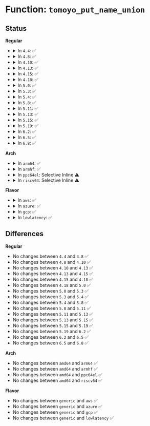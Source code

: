 # Function: <code>tomoyo_put_name_union</code>

## Status
<b>Regular</b>
<ul>
<li>
<details>
<summary>In <code>4.4</code>: ✅</summary>

```c
void tomoyo_put_name_union(struct tomoyo_name_union *ptr);
```

**Collision:** Unique Global

**Inline:** No

**Transformation:** False

**Instances:**

```
In security/tomoyo/file.c (ffffffff8136edf0)
Location: security/tomoyo/file.c:66
Inline: False
Direct callers:
  - security/tomoyo/file.c:tomoyo_update_mkdev_acl
  - security/tomoyo/file.c:tomoyo_update_mount_acl
  - security/tomoyo/file.c:tomoyo_update_mount_acl
  - security/tomoyo/file.c:tomoyo_update_mount_acl
  - security/tomoyo/file.c:tomoyo_write_file
  - security/tomoyo/file.c:tomoyo_write_file
  - security/tomoyo/file.c:tomoyo_write_file
  - security/tomoyo/file.c:tomoyo_write_file
  - security/tomoyo/gc.c:tomoyo_del_acl
  - security/tomoyo/gc.c:tomoyo_del_acl
  - security/tomoyo/gc.c:tomoyo_del_acl
  - security/tomoyo/gc.c:tomoyo_del_acl
  - security/tomoyo/gc.c:tomoyo_del_acl
  - security/tomoyo/gc.c:tomoyo_del_acl
  - security/tomoyo/gc.c:tomoyo_del_acl
  - security/tomoyo/gc.c:tomoyo_del_acl
  - security/tomoyo/gc.c:tomoyo_del_condition
  - security/tomoyo/network.c:tomoyo_write_unix_network
```
**Symbols:**

```
ffffffff8136edf0-ffffffff8136ee14: tomoyo_put_name_union (STB_GLOBAL)
```
</details>
</li>
<li>
<details>
<summary>In <code>4.8</code>: ✅</summary>

```c
void tomoyo_put_name_union(struct tomoyo_name_union *ptr);
```

**Collision:** Unique Global

**Inline:** No

**Transformation:** False

**Instances:**

```
In security/tomoyo/file.c (ffffffff813a50e0)
Location: security/tomoyo/file.c:66
Inline: False
Direct callers:
  - security/tomoyo/file.c:tomoyo_write_file
  - security/tomoyo/file.c:tomoyo_write_file
  - security/tomoyo/file.c:tomoyo_write_file
  - security/tomoyo/file.c:tomoyo_write_file
  - security/tomoyo/file.c:tomoyo_update_mount_acl
  - security/tomoyo/file.c:tomoyo_update_mount_acl
  - security/tomoyo/file.c:tomoyo_update_mount_acl
  - security/tomoyo/file.c:tomoyo_update_mkdev_acl
  - security/tomoyo/gc.c:tomoyo_del_condition
  - security/tomoyo/gc.c:tomoyo_del_acl
  - security/tomoyo/gc.c:tomoyo_del_acl
  - security/tomoyo/gc.c:tomoyo_del_acl
  - security/tomoyo/gc.c:tomoyo_del_acl
  - security/tomoyo/gc.c:tomoyo_del_acl
  - security/tomoyo/gc.c:tomoyo_del_acl
  - security/tomoyo/gc.c:tomoyo_del_acl
  - security/tomoyo/gc.c:tomoyo_del_acl
  - security/tomoyo/network.c:tomoyo_write_unix_network
```
**Symbols:**

```
ffffffff813a50e0-ffffffff813a5104: tomoyo_put_name_union (STB_GLOBAL)
```
</details>
</li>
<li>
<details>
<summary>In <code>4.10</code>: ✅</summary>

```c
void tomoyo_put_name_union(struct tomoyo_name_union *ptr);
```

**Collision:** Unique Global

**Inline:** No

**Transformation:** False

**Instances:**

```
In security/tomoyo/file.c (ffffffff813bbc60)
Location: security/tomoyo/file.c:66
Inline: False
Direct callers:
  - security/tomoyo/file.c:tomoyo_write_file
  - security/tomoyo/file.c:tomoyo_write_file
  - security/tomoyo/file.c:tomoyo_write_file
  - security/tomoyo/file.c:tomoyo_write_file
  - security/tomoyo/file.c:tomoyo_update_mount_acl
  - security/tomoyo/file.c:tomoyo_update_mount_acl
  - security/tomoyo/file.c:tomoyo_update_mount_acl
  - security/tomoyo/file.c:tomoyo_update_mkdev_acl
  - security/tomoyo/gc.c:tomoyo_del_condition
  - security/tomoyo/gc.c:tomoyo_del_acl
  - security/tomoyo/gc.c:tomoyo_del_acl
  - security/tomoyo/gc.c:tomoyo_del_acl
  - security/tomoyo/gc.c:tomoyo_del_acl
  - security/tomoyo/gc.c:tomoyo_del_acl
  - security/tomoyo/gc.c:tomoyo_del_acl
  - security/tomoyo/gc.c:tomoyo_del_acl
  - security/tomoyo/gc.c:tomoyo_del_acl
  - security/tomoyo/network.c:tomoyo_write_unix_network
```
**Symbols:**

```
ffffffff813bbc60-ffffffff813bbc84: tomoyo_put_name_union (STB_GLOBAL)
```
</details>
</li>
<li>
<details>
<summary>In <code>4.13</code>: ✅</summary>

```c
void tomoyo_put_name_union(struct tomoyo_name_union *ptr);
```

**Collision:** Unique Global

**Inline:** No

**Transformation:** False

**Instances:**

```
In security/tomoyo/file.c (ffffffff813d2560)
Location: security/tomoyo/file.c:66
Inline: False
Direct callers:
  - security/tomoyo/file.c:tomoyo_write_file
  - security/tomoyo/file.c:tomoyo_write_file
  - security/tomoyo/file.c:tomoyo_write_file
  - security/tomoyo/file.c:tomoyo_write_file
  - security/tomoyo/file.c:tomoyo_update_mount_acl
  - security/tomoyo/file.c:tomoyo_update_mount_acl
  - security/tomoyo/file.c:tomoyo_update_mount_acl
  - security/tomoyo/file.c:tomoyo_update_mkdev_acl
  - security/tomoyo/gc.c:tomoyo_del_condition
  - security/tomoyo/gc.c:tomoyo_del_acl
  - security/tomoyo/gc.c:tomoyo_del_acl
  - security/tomoyo/gc.c:tomoyo_del_acl
  - security/tomoyo/gc.c:tomoyo_del_acl
  - security/tomoyo/gc.c:tomoyo_del_acl
  - security/tomoyo/gc.c:tomoyo_del_acl
  - security/tomoyo/gc.c:tomoyo_del_acl
  - security/tomoyo/gc.c:tomoyo_del_acl
  - security/tomoyo/network.c:tomoyo_write_unix_network
```
**Symbols:**

```
ffffffff813d2560-ffffffff813d2584: tomoyo_put_name_union (STB_GLOBAL)
```
</details>
</li>
<li>
<details>
<summary>In <code>4.15</code>: ✅</summary>

```c
void tomoyo_put_name_union(struct tomoyo_name_union *ptr);
```

**Collision:** Unique Global

**Inline:** No

**Transformation:** False

**Instances:**

```
In security/tomoyo/file.c (ffffffff813f8a70)
Location: security/tomoyo/file.c:67
Inline: False
Direct callers:
  - security/tomoyo/file.c:tomoyo_write_file
  - security/tomoyo/file.c:tomoyo_write_file
  - security/tomoyo/file.c:tomoyo_write_file
  - security/tomoyo/file.c:tomoyo_write_file
  - security/tomoyo/file.c:tomoyo_update_mount_acl
  - security/tomoyo/file.c:tomoyo_update_mount_acl
  - security/tomoyo/file.c:tomoyo_update_mount_acl
  - security/tomoyo/file.c:tomoyo_update_mkdev_acl
  - security/tomoyo/gc.c:tomoyo_del_condition
  - security/tomoyo/gc.c:tomoyo_del_acl
  - security/tomoyo/gc.c:tomoyo_del_acl
  - security/tomoyo/gc.c:tomoyo_del_acl
  - security/tomoyo/gc.c:tomoyo_del_acl
  - security/tomoyo/gc.c:tomoyo_del_acl
  - security/tomoyo/gc.c:tomoyo_del_acl
  - security/tomoyo/gc.c:tomoyo_del_acl
  - security/tomoyo/gc.c:tomoyo_del_acl
  - security/tomoyo/network.c:tomoyo_write_unix_network
```
**Symbols:**

```
ffffffff813f8a70-ffffffff813f8a94: tomoyo_put_name_union (STB_GLOBAL)
```
</details>
</li>
<li>
<details>
<summary>In <code>4.18</code>: ✅</summary>

```c
void tomoyo_put_name_union(struct tomoyo_name_union *ptr);
```

**Collision:** Unique Global

**Inline:** No

**Transformation:** False

**Instances:**

```
In security/tomoyo/file.c (ffffffff81429a60)
Location: security/tomoyo/file.c:67
Inline: False
Direct callers:
  - security/tomoyo/file.c:tomoyo_write_file
  - security/tomoyo/file.c:tomoyo_write_file
  - security/tomoyo/file.c:tomoyo_write_file
  - security/tomoyo/file.c:tomoyo_write_file
  - security/tomoyo/file.c:tomoyo_update_mount_acl
  - security/tomoyo/file.c:tomoyo_update_mount_acl
  - security/tomoyo/file.c:tomoyo_update_mount_acl
  - security/tomoyo/file.c:tomoyo_update_mkdev_acl
  - security/tomoyo/gc.c:tomoyo_del_condition
  - security/tomoyo/gc.c:tomoyo_del_acl
  - security/tomoyo/gc.c:tomoyo_del_acl
  - security/tomoyo/gc.c:tomoyo_del_acl
  - security/tomoyo/gc.c:tomoyo_del_acl
  - security/tomoyo/gc.c:tomoyo_del_acl
  - security/tomoyo/gc.c:tomoyo_del_acl
  - security/tomoyo/gc.c:tomoyo_del_acl
  - security/tomoyo/gc.c:tomoyo_del_acl
  - security/tomoyo/network.c:tomoyo_write_unix_network
```
**Symbols:**

```
ffffffff81429a60-ffffffff81429a84: tomoyo_put_name_union (STB_GLOBAL)
```
</details>
</li>
<li>
<details>
<summary>In <code>5.0</code>: ✅</summary>

```c
void tomoyo_put_name_union(struct tomoyo_name_union *ptr);
```

**Collision:** Unique Global

**Inline:** No

**Transformation:** False

**Instances:**

```
In security/tomoyo/file.c (ffffffff81446320)
Location: security/tomoyo/file.c:67
Inline: False
Direct callers:
  - security/tomoyo/file.c:tomoyo_write_file
  - security/tomoyo/file.c:tomoyo_write_file
  - security/tomoyo/file.c:tomoyo_write_file
  - security/tomoyo/file.c:tomoyo_write_file
  - security/tomoyo/file.c:tomoyo_update_mount_acl
  - security/tomoyo/file.c:tomoyo_update_mount_acl
  - security/tomoyo/file.c:tomoyo_update_mount_acl
  - security/tomoyo/file.c:tomoyo_update_mkdev_acl
  - security/tomoyo/gc.c:tomoyo_del_condition
  - security/tomoyo/gc.c:tomoyo_del_acl
  - security/tomoyo/gc.c:tomoyo_del_acl
  - security/tomoyo/gc.c:tomoyo_del_acl
  - security/tomoyo/gc.c:tomoyo_del_acl
  - security/tomoyo/gc.c:tomoyo_del_acl
  - security/tomoyo/gc.c:tomoyo_del_acl
  - security/tomoyo/gc.c:tomoyo_del_acl
  - security/tomoyo/gc.c:tomoyo_del_acl
  - security/tomoyo/network.c:tomoyo_write_unix_network
```
**Symbols:**

```
ffffffff81446320-ffffffff81446344: tomoyo_put_name_union (STB_GLOBAL)
```
</details>
</li>
<li>
<details>
<summary>In <code>5.3</code>: ✅</summary>

```c
void tomoyo_put_name_union(struct tomoyo_name_union *ptr);
```

**Collision:** Unique Global

**Inline:** No

**Transformation:** False

**Instances:**

```
In security/tomoyo/file.c (ffffffff81473f20)
Location: security/tomoyo/file.c:67
Inline: False
Direct callers:
  - security/tomoyo/file.c:tomoyo_write_file
  - security/tomoyo/file.c:tomoyo_write_file
  - security/tomoyo/file.c:tomoyo_write_file
  - security/tomoyo/file.c:tomoyo_write_file
  - security/tomoyo/file.c:tomoyo_update_mount_acl
  - security/tomoyo/file.c:tomoyo_update_mount_acl
  - security/tomoyo/file.c:tomoyo_update_mount_acl
  - security/tomoyo/file.c:tomoyo_update_mkdev_acl
  - security/tomoyo/gc.c:tomoyo_del_condition
  - security/tomoyo/gc.c:tomoyo_del_acl
  - security/tomoyo/gc.c:tomoyo_del_acl
  - security/tomoyo/gc.c:tomoyo_del_acl
  - security/tomoyo/gc.c:tomoyo_del_acl
  - security/tomoyo/gc.c:tomoyo_del_acl
  - security/tomoyo/gc.c:tomoyo_del_acl
  - security/tomoyo/gc.c:tomoyo_del_acl
  - security/tomoyo/gc.c:tomoyo_del_acl
  - security/tomoyo/network.c:tomoyo_write_unix_network
```
**Symbols:**

```
ffffffff81473f20-ffffffff81473f44: tomoyo_put_name_union (STB_GLOBAL)
```
</details>
</li>
<li>
<details>
<summary>In <code>5.4</code>: ✅</summary>

```c
void tomoyo_put_name_union(struct tomoyo_name_union *ptr);
```

**Collision:** Unique Global

**Inline:** No

**Transformation:** False

**Instances:**

```
In security/tomoyo/file.c (ffffffff8148dcc0)
Location: security/tomoyo/file.c:67
Inline: False
Direct callers:
  - security/tomoyo/file.c:tomoyo_write_file
  - security/tomoyo/file.c:tomoyo_write_file
  - security/tomoyo/file.c:tomoyo_write_file
  - security/tomoyo/file.c:tomoyo_write_file
  - security/tomoyo/file.c:tomoyo_update_mount_acl
  - security/tomoyo/file.c:tomoyo_update_mount_acl
  - security/tomoyo/file.c:tomoyo_update_mount_acl
  - security/tomoyo/file.c:tomoyo_update_mkdev_acl
  - security/tomoyo/gc.c:tomoyo_del_condition
  - security/tomoyo/gc.c:tomoyo_del_acl
  - security/tomoyo/gc.c:tomoyo_del_acl
  - security/tomoyo/gc.c:tomoyo_del_acl
  - security/tomoyo/gc.c:tomoyo_del_acl
  - security/tomoyo/gc.c:tomoyo_del_acl
  - security/tomoyo/gc.c:tomoyo_del_acl
  - security/tomoyo/gc.c:tomoyo_del_acl
  - security/tomoyo/gc.c:tomoyo_del_acl
  - security/tomoyo/network.c:tomoyo_write_unix_network
```
**Symbols:**

```
ffffffff8148dcc0-ffffffff8148dce4: tomoyo_put_name_union (STB_GLOBAL)
```
</details>
</li>
<li>
<details>
<summary>In <code>5.8</code>: ✅</summary>

```c
void tomoyo_put_name_union(struct tomoyo_name_union *ptr);
```

**Collision:** Unique Global

**Inline:** No

**Transformation:** False

**Instances:**

```
In security/tomoyo/file.c (ffffffff814e50d0)
Location: security/tomoyo/file.c:67
Inline: False
Direct callers:
  - security/tomoyo/file.c:tomoyo_write_file
  - security/tomoyo/file.c:tomoyo_write_file
  - security/tomoyo/file.c:tomoyo_write_file
  - security/tomoyo/file.c:tomoyo_write_file
  - security/tomoyo/file.c:tomoyo_update_mount_acl
  - security/tomoyo/file.c:tomoyo_update_mount_acl
  - security/tomoyo/file.c:tomoyo_update_mount_acl
  - security/tomoyo/file.c:tomoyo_update_mkdev_acl
  - security/tomoyo/gc.c:tomoyo_del_condition
  - security/tomoyo/gc.c:tomoyo_del_acl
  - security/tomoyo/gc.c:tomoyo_del_acl
  - security/tomoyo/gc.c:tomoyo_del_acl
  - security/tomoyo/gc.c:tomoyo_del_acl
  - security/tomoyo/gc.c:tomoyo_del_acl
  - security/tomoyo/gc.c:tomoyo_del_acl
  - security/tomoyo/gc.c:tomoyo_del_acl
  - security/tomoyo/gc.c:tomoyo_del_acl
  - security/tomoyo/network.c:tomoyo_write_unix_network
```
**Symbols:**

```
ffffffff814e50d0-ffffffff814e50f4: tomoyo_put_name_union (STB_GLOBAL)
```
</details>
</li>
<li>
<details>
<summary>In <code>5.11</code>: ✅</summary>

```c
void tomoyo_put_name_union(struct tomoyo_name_union *ptr);
```

**Collision:** Unique Global

**Inline:** No

**Transformation:** False

**Instances:**

```
In security/tomoyo/file.c (ffffffff815024d0)
Location: security/tomoyo/file.c:67
Inline: False
Direct callers:
  - security/tomoyo/file.c:tomoyo_write_file
  - security/tomoyo/file.c:tomoyo_write_file
  - security/tomoyo/file.c:tomoyo_write_file
  - security/tomoyo/file.c:tomoyo_write_file
  - security/tomoyo/file.c:tomoyo_update_mount_acl
  - security/tomoyo/file.c:tomoyo_update_mount_acl
  - security/tomoyo/file.c:tomoyo_update_mount_acl
  - security/tomoyo/file.c:tomoyo_update_mkdev_acl
  - security/tomoyo/gc.c:tomoyo_del_condition
  - security/tomoyo/gc.c:tomoyo_del_acl
  - security/tomoyo/gc.c:tomoyo_del_acl
  - security/tomoyo/gc.c:tomoyo_del_acl
  - security/tomoyo/gc.c:tomoyo_del_acl
  - security/tomoyo/gc.c:tomoyo_del_acl
  - security/tomoyo/gc.c:tomoyo_del_acl
  - security/tomoyo/gc.c:tomoyo_del_acl
  - security/tomoyo/gc.c:tomoyo_del_acl
  - security/tomoyo/network.c:tomoyo_write_unix_network
```
**Symbols:**

```
ffffffff815024d0-ffffffff815024f4: tomoyo_put_name_union (STB_GLOBAL)
```
</details>
</li>
<li>
<details>
<summary>In <code>5.13</code>: ✅</summary>

```c
void tomoyo_put_name_union(struct tomoyo_name_union *ptr);
```

**Collision:** Unique Global

**Inline:** No

**Transformation:** False

**Instances:**

```
In security/tomoyo/file.c (ffffffff815090a0)
Location: security/tomoyo/file.c:67
Inline: False
Direct callers:
  - security/tomoyo/file.c:tomoyo_write_file
  - security/tomoyo/file.c:tomoyo_write_file
  - security/tomoyo/file.c:tomoyo_write_file
  - security/tomoyo/file.c:tomoyo_write_file
  - security/tomoyo/file.c:tomoyo_update_mount_acl
  - security/tomoyo/file.c:tomoyo_update_mount_acl
  - security/tomoyo/file.c:tomoyo_update_mount_acl
  - security/tomoyo/file.c:tomoyo_update_mkdev_acl
  - security/tomoyo/gc.c:tomoyo_del_condition
  - security/tomoyo/gc.c:tomoyo_del_acl
  - security/tomoyo/gc.c:tomoyo_del_acl
  - security/tomoyo/gc.c:tomoyo_del_acl
  - security/tomoyo/gc.c:tomoyo_del_acl
  - security/tomoyo/gc.c:tomoyo_del_acl
  - security/tomoyo/gc.c:tomoyo_del_acl
  - security/tomoyo/gc.c:tomoyo_del_acl
  - security/tomoyo/gc.c:tomoyo_del_acl
  - security/tomoyo/network.c:tomoyo_write_unix_network
```
**Symbols:**

```
ffffffff815090a0-ffffffff815090c4: tomoyo_put_name_union (STB_GLOBAL)
```
</details>
</li>
<li>
<details>
<summary>In <code>5.15</code>: ✅</summary>

```c
void tomoyo_put_name_union(struct tomoyo_name_union *ptr);
```

**Collision:** Unique Global

**Inline:** No

**Transformation:** False

**Instances:**

```
In security/tomoyo/file.c (ffffffff815663e0)
Location: security/tomoyo/file.c:67
Inline: False
Direct callers:
  - security/tomoyo/file.c:tomoyo_write_file
  - security/tomoyo/file.c:tomoyo_write_file
  - security/tomoyo/file.c:tomoyo_write_file
  - security/tomoyo/file.c:tomoyo_write_file
  - security/tomoyo/file.c:tomoyo_update_mount_acl
  - security/tomoyo/file.c:tomoyo_update_mount_acl
  - security/tomoyo/file.c:tomoyo_update_mount_acl
  - security/tomoyo/file.c:tomoyo_update_mkdev_acl
  - security/tomoyo/gc.c:tomoyo_del_condition
  - security/tomoyo/gc.c:tomoyo_del_acl
  - security/tomoyo/gc.c:tomoyo_del_acl
  - security/tomoyo/gc.c:tomoyo_del_acl
  - security/tomoyo/gc.c:tomoyo_del_acl
  - security/tomoyo/gc.c:tomoyo_del_acl
  - security/tomoyo/gc.c:tomoyo_del_acl
  - security/tomoyo/gc.c:tomoyo_del_acl
  - security/tomoyo/gc.c:tomoyo_del_acl
  - security/tomoyo/network.c:tomoyo_write_unix_network
```
**Symbols:**

```
ffffffff815663e0-ffffffff81566404: tomoyo_put_name_union (STB_GLOBAL)
```
</details>
</li>
<li>
<details>
<summary>In <code>5.19</code>: ✅</summary>

```c
void tomoyo_put_name_union(struct tomoyo_name_union *ptr);
```

**Collision:** Unique Global

**Inline:** No

**Transformation:** False

**Instances:**

```
In security/tomoyo/file.c (ffffffff81601dc0)
Location: security/tomoyo/file.c:67
Inline: False
Direct callers:
  - security/tomoyo/file.c:tomoyo_write_file
  - security/tomoyo/file.c:tomoyo_write_file
  - security/tomoyo/file.c:tomoyo_write_file
  - security/tomoyo/file.c:tomoyo_write_file
  - security/tomoyo/file.c:tomoyo_update_mount_acl
  - security/tomoyo/file.c:tomoyo_update_mount_acl
  - security/tomoyo/file.c:tomoyo_update_mount_acl
  - security/tomoyo/file.c:tomoyo_update_mkdev_acl
  - security/tomoyo/gc.c:tomoyo_del_condition
  - security/tomoyo/gc.c:tomoyo_del_acl
  - security/tomoyo/gc.c:tomoyo_del_acl
  - security/tomoyo/gc.c:tomoyo_del_acl
  - security/tomoyo/gc.c:tomoyo_del_acl
  - security/tomoyo/gc.c:tomoyo_del_acl
  - security/tomoyo/gc.c:tomoyo_del_acl
  - security/tomoyo/gc.c:tomoyo_del_acl
  - security/tomoyo/gc.c:tomoyo_del_acl
  - security/tomoyo/network.c:tomoyo_write_unix_network
```
**Symbols:**

```
ffffffff81601dc0-ffffffff81601dec: tomoyo_put_name_union (STB_GLOBAL)
```
</details>
</li>
<li>
<details>
<summary>In <code>6.2</code>: ✅</summary>

```c
void tomoyo_put_name_union(struct tomoyo_name_union *ptr);
```

**Collision:** Unique Global

**Inline:** No

**Transformation:** False

**Instances:**

```
In security/tomoyo/file.c (ffffffff816b2e80)
Location: security/tomoyo/file.c:67
Inline: False
Direct callers:
  - security/tomoyo/file.c:tomoyo_write_file
  - security/tomoyo/file.c:tomoyo_write_file
  - security/tomoyo/file.c:tomoyo_write_file
  - security/tomoyo/file.c:tomoyo_write_file
  - security/tomoyo/file.c:tomoyo_update_mount_acl
  - security/tomoyo/file.c:tomoyo_update_mount_acl
  - security/tomoyo/file.c:tomoyo_update_mount_acl
  - security/tomoyo/file.c:tomoyo_update_mkdev_acl
  - security/tomoyo/gc.c:tomoyo_del_condition
  - security/tomoyo/gc.c:tomoyo_del_acl
  - security/tomoyo/gc.c:tomoyo_del_acl
  - security/tomoyo/gc.c:tomoyo_del_acl
  - security/tomoyo/gc.c:tomoyo_del_acl
  - security/tomoyo/gc.c:tomoyo_del_acl
  - security/tomoyo/gc.c:tomoyo_del_acl
  - security/tomoyo/gc.c:tomoyo_del_acl
  - security/tomoyo/gc.c:tomoyo_del_acl
  - security/tomoyo/network.c:tomoyo_write_unix_network
```
**Symbols:**

```
ffffffff816b2e80-ffffffff816b2eac: tomoyo_put_name_union (STB_GLOBAL)
```
</details>
</li>
<li>
<details>
<summary>In <code>6.5</code>: ✅</summary>

```c
void tomoyo_put_name_union(struct tomoyo_name_union *ptr);
```

**Collision:** Unique Global

**Inline:** No

**Transformation:** False

**Instances:**

```
In security/tomoyo/file.c (ffffffff816eb850)
Location: security/tomoyo/file.c:67
Inline: False
Direct callers:
  - security/tomoyo/file.c:tomoyo_write_file
  - security/tomoyo/file.c:tomoyo_write_file
  - security/tomoyo/file.c:tomoyo_write_file
  - security/tomoyo/file.c:tomoyo_write_file
  - security/tomoyo/file.c:tomoyo_update_mount_acl
  - security/tomoyo/file.c:tomoyo_update_mount_acl
  - security/tomoyo/file.c:tomoyo_update_mount_acl
  - security/tomoyo/file.c:tomoyo_update_mkdev_acl
  - security/tomoyo/gc.c:tomoyo_del_condition
  - security/tomoyo/gc.c:tomoyo_del_acl
  - security/tomoyo/gc.c:tomoyo_del_acl
  - security/tomoyo/gc.c:tomoyo_del_acl
  - security/tomoyo/gc.c:tomoyo_del_acl
  - security/tomoyo/gc.c:tomoyo_del_acl
  - security/tomoyo/gc.c:tomoyo_del_acl
  - security/tomoyo/gc.c:tomoyo_del_acl
  - security/tomoyo/gc.c:tomoyo_del_acl
  - security/tomoyo/network.c:tomoyo_write_unix_network
```
**Symbols:**

```
ffffffff816eb850-ffffffff816eb87c: tomoyo_put_name_union (STB_GLOBAL)
```
</details>
</li>
<li>
<details>
<summary>In <code>6.8</code>: ✅</summary>

```c
void tomoyo_put_name_union(struct tomoyo_name_union *ptr);
```

**Collision:** Unique Global

**Inline:** No

**Transformation:** False

**Instances:**

```
In security/tomoyo/file.c (ffffffff81728620)
Location: security/tomoyo/file.c:67
Inline: False
Direct callers:
  - security/tomoyo/file.c:tomoyo_write_file
  - security/tomoyo/file.c:tomoyo_write_file
  - security/tomoyo/file.c:tomoyo_write_file
  - security/tomoyo/file.c:tomoyo_write_file
  - security/tomoyo/file.c:tomoyo_update_mount_acl
  - security/tomoyo/file.c:tomoyo_update_mount_acl
  - security/tomoyo/file.c:tomoyo_update_mount_acl
  - security/tomoyo/file.c:tomoyo_update_mkdev_acl
  - security/tomoyo/gc.c:tomoyo_del_condition
  - security/tomoyo/gc.c:tomoyo_del_acl
  - security/tomoyo/gc.c:tomoyo_del_acl
  - security/tomoyo/gc.c:tomoyo_del_acl
  - security/tomoyo/gc.c:tomoyo_del_acl
  - security/tomoyo/gc.c:tomoyo_del_acl
  - security/tomoyo/gc.c:tomoyo_del_acl
  - security/tomoyo/gc.c:tomoyo_del_acl
  - security/tomoyo/gc.c:tomoyo_del_acl
  - security/tomoyo/network.c:tomoyo_write_unix_network
```
**Symbols:**

```
ffffffff81728620-ffffffff8172864c: tomoyo_put_name_union (STB_GLOBAL)
```
</details>
</li>
</ul>
<b>Arch</b>
<ul>
<li>
<details>
<summary>In <code>arm64</code>: ✅</summary>

```c
void tomoyo_put_name_union(struct tomoyo_name_union *ptr);
```

**Collision:** Unique Global

**Inline:** No

**Transformation:** False

**Instances:**

```
In security/tomoyo/file.c (ffff800010581448)
Location: security/tomoyo/file.c:67
Inline: False
Direct callers:
  - security/tomoyo/file.c:tomoyo_write_file
  - security/tomoyo/file.c:tomoyo_write_file
  - security/tomoyo/file.c:tomoyo_write_file
  - security/tomoyo/file.c:tomoyo_write_file
  - security/tomoyo/file.c:tomoyo_update_mount_acl
  - security/tomoyo/file.c:tomoyo_update_mount_acl
  - security/tomoyo/file.c:tomoyo_update_mount_acl
  - security/tomoyo/file.c:tomoyo_update_mkdev_acl
  - security/tomoyo/gc.c:tomoyo_del_condition
  - security/tomoyo/gc.c:tomoyo_del_acl
  - security/tomoyo/gc.c:tomoyo_del_acl
  - security/tomoyo/gc.c:tomoyo_del_acl
  - security/tomoyo/gc.c:tomoyo_del_acl
  - security/tomoyo/gc.c:tomoyo_del_acl
  - security/tomoyo/gc.c:tomoyo_del_acl
  - security/tomoyo/gc.c:tomoyo_del_acl
  - security/tomoyo/gc.c:tomoyo_del_acl
  - security/tomoyo/network.c:tomoyo_write_unix_network
```
**Symbols:**

```
ffff800010581448-ffff8000105814d4: tomoyo_put_name_union (STB_GLOBAL)
```
</details>
</li>
<li>
<details>
<summary>In <code>armhf</code>: ✅</summary>

```c
void tomoyo_put_name_union(struct tomoyo_name_union *ptr);
```

**Collision:** Unique Global

**Inline:** No

**Transformation:** False

**Instances:**

```
In security/tomoyo/file.c (c0733704)
Location: security/tomoyo/file.c:67
Inline: False
Direct callers:
  - security/tomoyo/file.c:tomoyo_write_file
  - security/tomoyo/file.c:tomoyo_write_file
  - security/tomoyo/file.c:tomoyo_write_file
  - security/tomoyo/file.c:tomoyo_write_file
  - security/tomoyo/file.c:tomoyo_write_file
  - security/tomoyo/file.c:tomoyo_write_file
  - security/tomoyo/file.c:tomoyo_write_file
  - security/tomoyo/file.c:tomoyo_write_file
  - security/tomoyo/gc.c:tomoyo_del_condition
  - security/tomoyo/gc.c:tomoyo_del_acl
  - security/tomoyo/gc.c:tomoyo_del_acl
  - security/tomoyo/gc.c:tomoyo_del_acl
  - security/tomoyo/gc.c:tomoyo_del_acl
  - security/tomoyo/gc.c:tomoyo_del_acl
  - security/tomoyo/gc.c:tomoyo_del_acl
  - security/tomoyo/gc.c:tomoyo_del_acl
  - security/tomoyo/gc.c:tomoyo_del_acl
  - security/tomoyo/network.c:tomoyo_write_unix_network
```
**Symbols:**

```
c0733704-c073376c: tomoyo_put_name_union (STB_GLOBAL)
```
</details>
</li>
<li>
<details>
<summary>In <code>ppc64el</code>: Selective Inline ⚠️</summary>

```c
void tomoyo_put_name_union(struct tomoyo_name_union *ptr);
```

**Collision:** Unique Global

**Inline:** Selective

**Transformation:** False

**Instances:**

```
In security/tomoyo/file.c (c0000000006f111c)
Location: security/tomoyo/file.c:67
Inline: True
Inline callers:
  - security/tomoyo/file.c:tomoyo_write_file
  - security/tomoyo/file.c:tomoyo_write_file
  - security/tomoyo/file.c:tomoyo_write_file
  - security/tomoyo/file.c:tomoyo_write_file
  - security/tomoyo/file.c:tomoyo_update_mount_acl
  - security/tomoyo/file.c:tomoyo_update_mount_acl
  - security/tomoyo/file.c:tomoyo_update_mount_acl
  - security/tomoyo/file.c:tomoyo_update_mkdev_acl
Direct callers:
  - security/tomoyo/gc.c:tomoyo_del_condition
  - security/tomoyo/gc.c:tomoyo_del_acl
  - security/tomoyo/gc.c:tomoyo_del_acl
  - security/tomoyo/gc.c:tomoyo_del_acl
  - security/tomoyo/gc.c:tomoyo_del_acl
  - security/tomoyo/gc.c:tomoyo_del_acl
  - security/tomoyo/gc.c:tomoyo_del_acl
  - security/tomoyo/gc.c:tomoyo_del_acl
  - security/tomoyo/gc.c:tomoyo_del_acl
  - security/tomoyo/network.c:tomoyo_write_unix_network
```
**Symbols:**

```
c0000000006efcf0-c0000000006efd3c: tomoyo_put_name_union (STB_GLOBAL)
```
</details>
</li>
<li>
<details>
<summary>In <code>riscv64</code>: Selective Inline ⚠️</summary>

```c
void tomoyo_put_name_union(struct tomoyo_name_union *ptr);
```

**Collision:** Unique Global

**Inline:** Selective

**Transformation:** False

**Instances:**

```
In security/tomoyo/file.c (ffffffe0003d2c04)
Location: security/tomoyo/file.c:67
Inline: True
Inline callers:
  - security/tomoyo/file.c:tomoyo_write_file
  - security/tomoyo/file.c:tomoyo_write_file
  - security/tomoyo/file.c:tomoyo_write_file
  - security/tomoyo/file.c:tomoyo_write_file
  - security/tomoyo/file.c:tomoyo_update_mount_acl
  - security/tomoyo/file.c:tomoyo_update_mount_acl
  - security/tomoyo/file.c:tomoyo_update_mount_acl
  - security/tomoyo/file.c:tomoyo_update_mkdev_acl
Direct callers:
  - security/tomoyo/gc.c:tomoyo_del_condition
  - security/tomoyo/gc.c:tomoyo_del_acl
  - security/tomoyo/gc.c:tomoyo_del_acl
  - security/tomoyo/gc.c:tomoyo_del_acl
  - security/tomoyo/gc.c:tomoyo_del_acl
  - security/tomoyo/gc.c:tomoyo_del_acl
  - security/tomoyo/gc.c:tomoyo_del_acl
  - security/tomoyo/gc.c:tomoyo_del_acl
  - security/tomoyo/gc.c:tomoyo_del_acl
  - security/tomoyo/network.c:tomoyo_write_unix_network
```
**Symbols:**

```
ffffffe0003d1e9e-ffffffe0003d1ed6: tomoyo_put_name_union (STB_GLOBAL)
```
</details>
</li>
</ul>
<b>Flavor</b>
<ul>
<li>
<details>
<summary>In <code>aws</code>: ✅</summary>

```c
void tomoyo_put_name_union(struct tomoyo_name_union *ptr);
```

**Collision:** Unique Global

**Inline:** No

**Transformation:** False

**Instances:**

```
In security/tomoyo/file.c (ffffffff814862a0)
Location: security/tomoyo/file.c:67
Inline: False
Direct callers:
  - security/tomoyo/file.c:tomoyo_write_file
  - security/tomoyo/file.c:tomoyo_write_file
  - security/tomoyo/file.c:tomoyo_write_file
  - security/tomoyo/file.c:tomoyo_write_file
  - security/tomoyo/file.c:tomoyo_update_mount_acl
  - security/tomoyo/file.c:tomoyo_update_mount_acl
  - security/tomoyo/file.c:tomoyo_update_mount_acl
  - security/tomoyo/file.c:tomoyo_update_mkdev_acl
  - security/tomoyo/gc.c:tomoyo_del_condition
  - security/tomoyo/gc.c:tomoyo_del_acl
  - security/tomoyo/gc.c:tomoyo_del_acl
  - security/tomoyo/gc.c:tomoyo_del_acl
  - security/tomoyo/gc.c:tomoyo_del_acl
  - security/tomoyo/gc.c:tomoyo_del_acl
  - security/tomoyo/gc.c:tomoyo_del_acl
  - security/tomoyo/gc.c:tomoyo_del_acl
  - security/tomoyo/gc.c:tomoyo_del_acl
  - security/tomoyo/network.c:tomoyo_write_unix_network
```
**Symbols:**

```
ffffffff814862a0-ffffffff814862c4: tomoyo_put_name_union (STB_GLOBAL)
```
</details>
</li>
<li>
<details>
<summary>In <code>azure</code>: ✅</summary>

```c
void tomoyo_put_name_union(struct tomoyo_name_union *ptr);
```

**Collision:** Unique Global

**Inline:** No

**Transformation:** False

**Instances:**

```
In security/tomoyo/file.c (ffffffff81476cc0)
Location: security/tomoyo/file.c:67
Inline: False
Direct callers:
  - security/tomoyo/file.c:tomoyo_write_file
  - security/tomoyo/file.c:tomoyo_write_file
  - security/tomoyo/file.c:tomoyo_write_file
  - security/tomoyo/file.c:tomoyo_write_file
  - security/tomoyo/file.c:tomoyo_update_mount_acl
  - security/tomoyo/file.c:tomoyo_update_mount_acl
  - security/tomoyo/file.c:tomoyo_update_mount_acl
  - security/tomoyo/file.c:tomoyo_update_mkdev_acl
  - security/tomoyo/gc.c:tomoyo_del_condition
  - security/tomoyo/gc.c:tomoyo_del_acl
  - security/tomoyo/gc.c:tomoyo_del_acl
  - security/tomoyo/gc.c:tomoyo_del_acl
  - security/tomoyo/gc.c:tomoyo_del_acl
  - security/tomoyo/gc.c:tomoyo_del_acl
  - security/tomoyo/gc.c:tomoyo_del_acl
  - security/tomoyo/gc.c:tomoyo_del_acl
  - security/tomoyo/gc.c:tomoyo_del_acl
  - security/tomoyo/network.c:tomoyo_write_unix_network
```
**Symbols:**

```
ffffffff81476cc0-ffffffff81476ce4: tomoyo_put_name_union (STB_GLOBAL)
```
</details>
</li>
<li>
<details>
<summary>In <code>gcp</code>: ✅</summary>

```c
void tomoyo_put_name_union(struct tomoyo_name_union *ptr);
```

**Collision:** Unique Global

**Inline:** No

**Transformation:** False

**Instances:**

```
In security/tomoyo/file.c (ffffffff81482340)
Location: security/tomoyo/file.c:67
Inline: False
Direct callers:
  - security/tomoyo/file.c:tomoyo_write_file
  - security/tomoyo/file.c:tomoyo_write_file
  - security/tomoyo/file.c:tomoyo_write_file
  - security/tomoyo/file.c:tomoyo_write_file
  - security/tomoyo/file.c:tomoyo_update_mount_acl
  - security/tomoyo/file.c:tomoyo_update_mount_acl
  - security/tomoyo/file.c:tomoyo_update_mount_acl
  - security/tomoyo/file.c:tomoyo_update_mkdev_acl
  - security/tomoyo/gc.c:tomoyo_del_condition
  - security/tomoyo/gc.c:tomoyo_del_acl
  - security/tomoyo/gc.c:tomoyo_del_acl
  - security/tomoyo/gc.c:tomoyo_del_acl
  - security/tomoyo/gc.c:tomoyo_del_acl
  - security/tomoyo/gc.c:tomoyo_del_acl
  - security/tomoyo/gc.c:tomoyo_del_acl
  - security/tomoyo/gc.c:tomoyo_del_acl
  - security/tomoyo/gc.c:tomoyo_del_acl
  - security/tomoyo/network.c:tomoyo_write_unix_network
```
**Symbols:**

```
ffffffff81482340-ffffffff81482364: tomoyo_put_name_union (STB_GLOBAL)
```
</details>
</li>
<li>
<details>
<summary>In <code>lowlatency</code>: ✅</summary>

```c
void tomoyo_put_name_union(struct tomoyo_name_union *ptr);
```

**Collision:** Unique Global

**Inline:** No

**Transformation:** False

**Instances:**

```
In security/tomoyo/file.c (ffffffff81499ed0)
Location: security/tomoyo/file.c:67
Inline: False
Direct callers:
  - security/tomoyo/file.c:tomoyo_write_file
  - security/tomoyo/file.c:tomoyo_write_file
  - security/tomoyo/file.c:tomoyo_write_file
  - security/tomoyo/file.c:tomoyo_write_file
  - security/tomoyo/file.c:tomoyo_update_mount_acl
  - security/tomoyo/file.c:tomoyo_update_mount_acl
  - security/tomoyo/file.c:tomoyo_update_mount_acl
  - security/tomoyo/file.c:tomoyo_update_mkdev_acl
  - security/tomoyo/gc.c:tomoyo_del_condition
  - security/tomoyo/gc.c:tomoyo_del_acl
  - security/tomoyo/gc.c:tomoyo_del_acl
  - security/tomoyo/gc.c:tomoyo_del_acl
  - security/tomoyo/gc.c:tomoyo_del_acl
  - security/tomoyo/gc.c:tomoyo_del_acl
  - security/tomoyo/gc.c:tomoyo_del_acl
  - security/tomoyo/gc.c:tomoyo_del_acl
  - security/tomoyo/gc.c:tomoyo_del_acl
  - security/tomoyo/network.c:tomoyo_write_unix_network
```
**Symbols:**

```
ffffffff81499ed0-ffffffff81499ef4: tomoyo_put_name_union (STB_GLOBAL)
```
</details>
</li>
</ul>

## Differences
<b>Regular</b>
<ul>
<li>
No changes between <code>4.4</code> and <code>4.8</code> ✅
</li>
<li>
No changes between <code>4.8</code> and <code>4.10</code> ✅
</li>
<li>
No changes between <code>4.10</code> and <code>4.13</code> ✅
</li>
<li>
No changes between <code>4.13</code> and <code>4.15</code> ✅
</li>
<li>
No changes between <code>4.15</code> and <code>4.18</code> ✅
</li>
<li>
No changes between <code>4.18</code> and <code>5.0</code> ✅
</li>
<li>
No changes between <code>5.0</code> and <code>5.3</code> ✅
</li>
<li>
No changes between <code>5.3</code> and <code>5.4</code> ✅
</li>
<li>
No changes between <code>5.4</code> and <code>5.8</code> ✅
</li>
<li>
No changes between <code>5.8</code> and <code>5.11</code> ✅
</li>
<li>
No changes between <code>5.11</code> and <code>5.13</code> ✅
</li>
<li>
No changes between <code>5.13</code> and <code>5.15</code> ✅
</li>
<li>
No changes between <code>5.15</code> and <code>5.19</code> ✅
</li>
<li>
No changes between <code>5.19</code> and <code>6.2</code> ✅
</li>
<li>
No changes between <code>6.2</code> and <code>6.5</code> ✅
</li>
<li>
No changes between <code>6.5</code> and <code>6.8</code> ✅
</li>
</ul>
<b>Arch</b>
<ul>
<li>
No changes between <code>amd64</code> and <code>arm64</code> ✅
</li>
<li>
No changes between <code>amd64</code> and <code>armhf</code> ✅
</li>
<li>
No changes between <code>amd64</code> and <code>ppc64el</code> ✅
</li>
<li>
No changes between <code>amd64</code> and <code>riscv64</code> ✅
</li>
</ul>
<b>Flavor</b>
<ul>
<li>
No changes between <code>generic</code> and <code>aws</code> ✅
</li>
<li>
No changes between <code>generic</code> and <code>azure</code> ✅
</li>
<li>
No changes between <code>generic</code> and <code>gcp</code> ✅
</li>
<li>
No changes between <code>generic</code> and <code>lowlatency</code> ✅
</li>
</ul>

